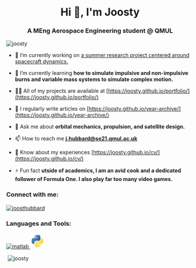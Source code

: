 <h1 align="center">Hi 👋, I'm Joosty</h1>
<h3 align="center">A MEng Aerospace Engineering student @ QMUL</h3>

<p align="left"> <img src="https://komarev.com/ghpvc/?username=joosty&label=Profile%20views&color=0e75b6&style=flat" alt="joosty" /> </p>

- 🔭 I’m currently working on [a summer research project centered around spacecraft dynamics.](https://github.com/Joosty/Debris-Mitigation-Summer)

- 🌱 I’m currently learning **how to simulate impulsive and non-impulsive burns and variable mass systems to simulate complex motion.**

- 👨‍💻 All of my projects are available at [https://joosty.github.io/portfolio/](https://joosty.github.io/portfolio/)

- 📝 I regularly write articles on [https://joosty.github.io/year-archive/](https://joosty.github.io/year-archive/)

- 💬 Ask me about **orbital mechanics, propulsion, and satellite design.**

- 📫 How to reach me **j.hubbard@se21.qmul.ac.uk**

- 📄 Know about my experiences [https://joosty.github.io/cv/](https://joosty.github.io/cv/)

- ⚡ Fun fact **utside of academics, I am an avid cook and a dedicated follower of Formula One. I also play far too many video games.**

<h3 align="left">Connect with me:</h3>
<p align="left">
<a href="https://linkedin.com/in/joosthubbard" target="blank"><img align="center" src="https://raw.githubusercontent.com/rahuldkjain/github-profile-readme-generator/master/src/images/icons/Social/linked-in-alt.svg" alt="joosthubbard" height="30" width="40" /></a>
</p>

<h3 align="left">Languages and Tools:</h3>
<p align="left"> <a href="https://www.mathworks.com/" target="_blank" rel="noreferrer"> <img src="https://upload.wikimedia.org/wikipedia/commons/2/21/Matlab_Logo.png" alt="matlab" width="40" height="40"/> </a> <a href="https://www.python.org" target="_blank" rel="noreferrer"> <img src="https://raw.githubusercontent.com/devicons/devicon/master/icons/python/python-original.svg" alt="python" width="40" height="40"/> </a> </p>

<p>&nbsp;<img align="center" src="https://github-readme-stats.vercel.app/api?username=joosty&show_icons=true&locale=en" alt="joosty" /></p>

<!---
Joosty/Joosty is a ✨ special ✨ repository because its `README.md` (this file) appears on your GitHub profile.
You can click the Preview link to take a look at your changes.
--->
